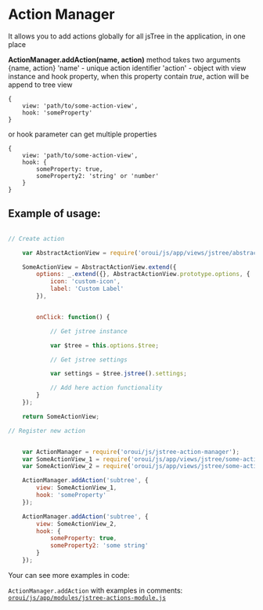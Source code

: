 Action Manager
==============

It allows you to add actions globally for all jsTree in the application, in one place

**ActionManager.addAction(name, action)** method takes two arguments {name, action}
    'name' - unique action identifier
    'action' - object with view instance and hook property, when this property contain *true*, action will be append to tree view

    {
        view: 'path/to/some-action-view',
        hook: 'someProperty'
    }
or hook parameter can get multiple properties

    {
        view: 'path/to/some-action-view',
        hook: {
            someProperty: true,
            someProperty2: 'string' or 'number'
        }
    }

Example of usage:
-------------------

```javascript

// Create action

    var AbstractActionView = require('oroui/js/app/views/jstree/abstract-action-view');

    SomeActionView = AbstractActionView.extend({
        options: _.extend({}, AbstractActionView.prototype.options, {
            icon: 'custom-icon',
            label: 'Custom Label'
        }),


        onClick: function() {

            // Get jstree instance

            var $tree = this.options.$tree;

            // Get jstree settings

            var settings = $tree.jstree().settings;

            // Add here action functionality
        }
    });

    return SomeActionView;

// Register new action


    var ActionManager = require('oroui/js/jstree-action-manager');
    var SomeActionView_1 = require('oroui/js/app/views/jstree/some-action-view-1');
    var SomeActionView_2 = require('oroui/js/app/views/jstree/some-action-view-2');

    ActionManager.addAction('subtree', {
        view: SomeActionView_1,
        hook: 'someProperty'
    });

    ActionManager.addAction('subtree', {
        view: SomeActionView_2,
        hook: {
            someProperty: true,
            someProperty2: 'some string'
        }
    });
```
Your can see more examples in code:

`ActionManager.addAction` with examples in comments: [`oroui/js/app/modules/jstree-actions-module.js`](../../public/js/app/modules/jstree-actions-module.j)
